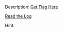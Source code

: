 Description:
<a href="http://202.148.2.243:30011/"> Get Flag Here</a>

<a href="https://drive.google.com/file/d/1zujIwaWX3i9wcmCJX6nYT2o6xtwIWFOM"> Read the Log </a>

Hint:
